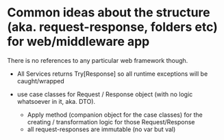 Common ideas about the structure (aka. request-response, folders etc) for web/middleware app
=======

There is no references to any particular web framework though.

- All Services returns Try[Response] so all runtime exceptions will be caught/wrapped

- use case classes for Request / Response object (with no logic whatsoever in it, aka. DTO).
    - Apply method (companion object for the case classes) for the creating / transformation logic
   for those Request/Response
    - all request-responses are immutable (no var but val)